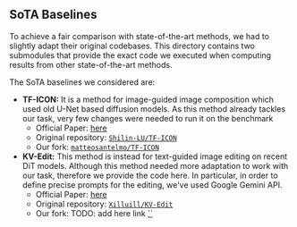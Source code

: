 ## SoTA Baselines

To achieve a fair comparison with state-of-the-art methods, we had to slightly adapt their original codebases. This directory contains two submodules that provide the exact code we executed when computing results from other state-of-the-art methods. 

The SoTA baselines we considered are:
- **TF-ICON:**
    It is a method for image-guided image composition which used old U-Net based diffusion models. As this method already tackles our task, very few changes were needed to run it on the benchmark
    - Official Paper: [here](https://arxiv.org/abs/2307.12493)
    - Original repository: [`Shilin-LU/TF-ICON`](https://github.com/Shilin-LU/TF-ICON)
    - Our fork: [`matteosantelmo/TF-ICON`](https://github.com/matteosantelmo/TF-ICON)
- **KV-Edit:**
    This method is instead for text-guided image editing on recent DiT models. Although this method needed more adaptation to work with our task, therefore we provide the code here. In particular, in order to define precise prompts for the editing, we've used Google Gemini API.
    - Official Paper: [here](https://arxiv.org/abs/2502.17363)
    - Original repository: [`Xilluill/KV-Edit`](https://github.com/Xilluill/KV-Edit)
    - Our fork:  TODO: add here link [``]()